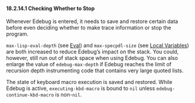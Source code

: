 

#### 18.2.14.1 Checking Whether to Stop

Whenever Edebug is entered, it needs to save and restore certain data before even deciding whether to make trace information or stop the program.

`max-lisp-eval-depth` (see [Eval](Eval.html)) and `max-specpdl-size` (see [Local Variables](Local-Variables.html)) are both increased to reduce Edebug’s impact on the stack. You could, however, still run out of stack space when using Edebug. You can also enlarge the value of `edebug-max-depth` if Edebug reaches the limit of recursion depth instrumenting code that contains very large quoted lists.

The state of keyboard macro execution is saved and restored. While Edebug is active, `executing-kbd-macro` is bound to `nil` unless `edebug-continue-kbd-macro` is non-`nil`.
